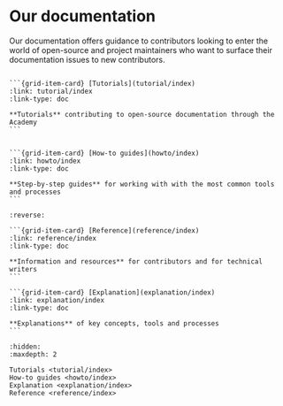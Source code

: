 # Our documentation

Our documentation offers guidance to contributors looking to enter the world of
open-source and project maintainers who want to surface their documentation
issues to new contributors.

<!-- NOTE: the grid can be adjusted to a standard 2-by-2 if we have a fourth section -->
````{grid} 1 1 2 2

```{grid-item-card} [Tutorials](tutorial/index)
:link: tutorial/index
:link-type: doc

**Tutorials** contributing to open-source documentation through the Academy
```


```{grid-item-card} [How-to guides](howto/index)
:link: howto/index
:link-type: doc

**Step-by-step guides** for working with with the most common tools and processes
```

````

````{grid} 1 1 2 2
:reverse:

```{grid-item-card} [Reference](reference/index)
:link: reference/index
:link-type: doc

**Information and resources** for contributors and for technical writers
```

```{grid-item-card} [Explanation](explanation/index)
:link: explanation/index
:link-type: doc

**Explanations** of key concepts, tools and processes
```

````
```{toctree}
:hidden:
:maxdepth: 2

Tutorials <tutorial/index>
How-to guides <howto/index>
Explanation <explanation/index>
Reference <reference/index>

```
